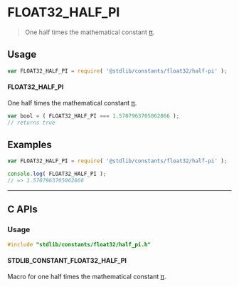 <!--

@license Apache-2.0

Copyright (c) 2024 The Stdlib Authors.

Licensed under the Apache License, Version 2.0 (the "License");
you may not use this file except in compliance with the License.
You may obtain a copy of the License at

   http://www.apache.org/licenses/LICENSE-2.0

Unless required by applicable law or agreed to in writing, software
distributed under the License is distributed on an "AS IS" BASIS,
WITHOUT WARRANTIES OR CONDITIONS OF ANY KIND, either express or implied.
See the License for the specific language governing permissions and
limitations under the License.

-->

# FLOAT32_HALF_PI

> One half times the mathematical constant [π][pi].

<section class="usage">

## Usage

```javascript
var FLOAT32_HALF_PI = require( '@stdlib/constants/float32/half-pi' );
```

#### FLOAT32_HALF_PI

One half times the mathematical constant [π][pi].

```javascript
var bool = ( FLOAT32_HALF_PI === 1.5707963705062866 );
// returns true
```

</section>

<!-- /.usage -->

<section class="examples">

## Examples

<!-- TODO: better example -->

<!-- eslint no-undef: "error" -->

```javascript
var FLOAT32_HALF_PI = require( '@stdlib/constants/float32/half-pi' );

console.log( FLOAT32_HALF_PI );
// => 1.5707963705062866
```

</section>

<!-- /.examples -->

<!-- C interface documentation. -->

* * *

<section class="c">

## C APIs

<!-- Section to include introductory text. Make sure to keep an empty line after the intro `section` element and another before the `/section` close. -->

<section class="intro">

</section>

<!-- /.intro -->

<!-- C usage documentation. -->

<section class="usage">

### Usage

```c
#include "stdlib/constants/float32/half_pi.h"
```

#### STDLIB_CONSTANT_FLOAT32_HALF_PI

Macro for one half times the mathematical constant [π][pi].

</section>

<!-- /.usage -->

<!-- C API usage notes. Make sure to keep an empty line after the `section` element and another before the `/section` close. -->

<section class="notes">

</section>

<!-- /.notes -->

<!-- Section for related `stdlib` packages. Do not manually edit this section, as it is automatically populated. -->

<section class="related">

</section>

<!-- /.related -->

<!-- Section for all links. Make sure to keep an empty line after the `section` element and another before the `/section` close. -->

<section class="links">

[pi]: https://en.wikipedia.org/wiki/Pi

</section>

<!-- /.links -->
